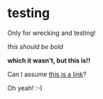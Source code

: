 # testing

Only for wrecking and testing!

*this should be bold*

**which it wasn't, but this is!!**

Can I assume [this is a link](http://bsweb.bruchhaus.dk)?

Oh yeah! :-)